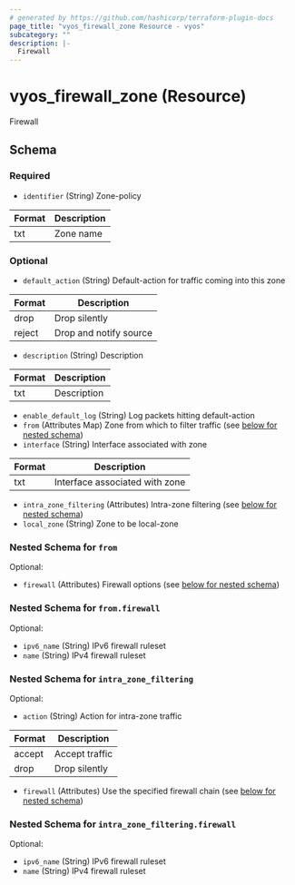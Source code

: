 ```yaml
---
# generated by https://github.com/hashicorp/terraform-plugin-docs
page_title: "vyos_firewall_zone Resource - vyos"
subcategory: ""
description: |-
  Firewall
---
```


# vyos_firewall_zone (Resource)

Firewall



<!-- schema generated by tfplugindocs -->
## Schema

### Required

- `identifier` (String) Zone-policy

|  Format  |  Description  |
|----------|---------------|
|  txt  |  Zone name  |

### Optional

- `default_action` (String) Default-action for traffic coming into this zone

|  Format  |  Description  |
|----------|---------------|
|  drop  |  Drop silently  |
|  reject  |  Drop and notify source  |
- `description` (String) Description

|  Format  |  Description  |
|----------|---------------|
|  txt  |  Description  |
- `enable_default_log` (String) Log packets hitting default-action
- `from` (Attributes Map) Zone from which to filter traffic (see [below for nested schema](#nestedatt--from))
- `interface` (String) Interface associated with zone

|  Format  |  Description  |
|----------|---------------|
|  txt  |  Interface associated with zone  |
- `intra_zone_filtering` (Attributes) Intra-zone filtering (see [below for nested schema](#nestedatt--intra_zone_filtering))
- `local_zone` (String) Zone to be local-zone

<a id="nestedatt--from"></a>
### Nested Schema for `from`

Optional:

- `firewall` (Attributes) Firewall options (see [below for nested schema](#nestedatt--from--firewall))

<a id="nestedatt--from--firewall"></a>
### Nested Schema for `from.firewall`

Optional:

- `ipv6_name` (String) IPv6 firewall ruleset
- `name` (String) IPv4 firewall ruleset



<a id="nestedatt--intra_zone_filtering"></a>
### Nested Schema for `intra_zone_filtering`

Optional:

- `action` (String) Action for intra-zone traffic

|  Format  |  Description  |
|----------|---------------|
|  accept  |  Accept traffic  |
|  drop  |  Drop silently  |
- `firewall` (Attributes) Use the specified firewall chain (see [below for nested schema](#nestedatt--intra_zone_filtering--firewall))

<a id="nestedatt--intra_zone_filtering--firewall"></a>
### Nested Schema for `intra_zone_filtering.firewall`

Optional:

- `ipv6_name` (String) IPv6 firewall ruleset
- `name` (String) IPv4 firewall ruleset
